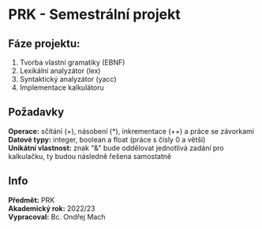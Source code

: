 # PRK - Semestrální projekt
## Fáze projektu:
1) Tvorba vlastní gramatiky (EBNF)
2) Lexikální analyzátor (lex)
3) Syntaktický analyzátor (yacc)
4) Implementace kalkulátoru

</bt></bt>
## Požadavky
**Operace:** sčítání (+), násobení (\*), inkrementace (++) a práce se závorkami <br/>
**Datové typy:** integer, boolean a float (práce s čísly 0 a větší) <br/>
**Unikátní vlastnost:** znak "&" bude oddělovat jednotlivá zadání pro kalkulačku, ty budou následně řešena samostatně <br/>

</bt></bt>
## Info
**Předmět:** PRK <br/>
**Akademický rok:** 2022/23  <br/>
**Vypracoval:** Bc. Ondřej Mach <br/>
